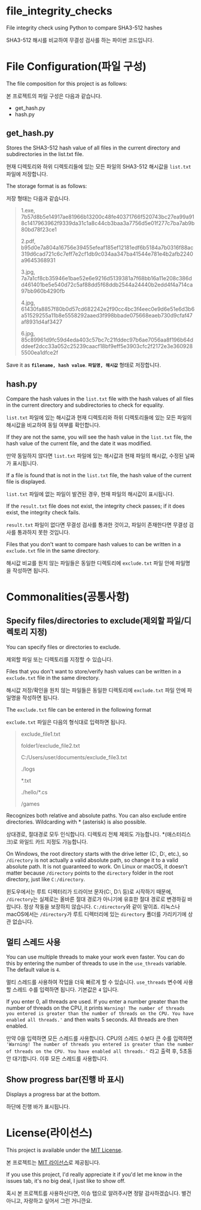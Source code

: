 
# file_integrity_checks
File integrity check using Python to compare SHA3-512 hashes

SHA3-512 해시를 비교하여 무결성 검사를 하는 파이썬 코드입니다.

# File Configuration(파일 구성)
The file composition for this project is as follows:

본 프로젝트의 파일 구성은 다음과 같습니다.

* get_hash.py
* hash.py

## get_hash.py

Stores the SHA3-512 hash value of all files in the current directory and subdirectories in the list.txt file.

현재 디렉토리와 하위 디렉토리들에 있는 모든 파일의 SHA3-512 해시값을 `list.txt` 파일에 저장합니다.

The storage format is as follows:

저장 형태는 다음과 같습니다.

> 1.exe, 7b57d8b5e14917ae81966b13200c48fe40371766f520743bc27ea99a918c1417963962f9339da31c1a8c44cb3baa3a7756d5e01f277c7ba7ab9b80bd78f23ce1
>
> 2.pdf, b95d0e7a804a16756e39455efeaf185ef12181edf6b5184a7b0316f88ac319d6cad721c6c7eff7e2cf1db9c034aa347ba41544e781e4b2afb2240a9645368931
>
> 3.jpg, 7a7a1cf8cb35946e1bae52e6e9216d5139381a7f68bb16a11e208c386dd461401be5e540d72c5af88dd5f68ddb2544a24440b2edd4f4a714ca97bb960b4290fb
>
> 4.jpg, 61430fa8857f80b0d57cd682242e2f90cc4bc3f4eec0e9d6e51e6d3b6a51529255a11b8e5558292aaed3f998bbade075668eaeb730d9cfaf47af8931d4af3427
>
> 6.jpg, 85c89961d9fc59d4eda403c57bc7c21fddec97b6ae7056aa8f196b64dddeef2dcc33a052c25239caacf18bf9eff5e3903cfc2f2172e3e3609285500ea1dfce2f

Save it as **`filename, hash value`**.
**`파일명, 해시값`** 형태로 저장합니다.

## hash.py
Compare the hash values in the `list.txt` file with the hash values of all files in the current directory and subdirectories to check for equality.

`list.txt` 파일에 있는 해시값과 현재 디렉토리와 하위 디렉토리들에 있는 모든 파일의 해시값을 비교하여 동일 여부를 확인합니다.

If they are not the same, you will see the hash value in the `list.txt` file, the hash value of the current file, and the date it was modified.

만약 동일하지 않다면 `list.txt` 파일에 있는 해시값과 현재 파일의 해시값, 수정된 날짜가 표시됩니다.

If a file is found that is not in the `list.txt` file, the hash value of the current file is displayed.

`list.txt` 파일에 없는 파일이 발견된 경우, 현재 파일의 해시값이 표시됩니다.

If the `result.txt` file does not exist, the integrity check passes; if it does exist, the integrity check fails.

`result.txt` 파일이 없다면 무결성 검사를 통과한 것이고, 파일이 존재한다면 무결성 검사를 통과하지 못한 것입니다.

Files that you don't want to compare hash values to can be written in a `exclude.txt` file in the same directory.

해시값 비교를 원치 않는 파일들은 동일한 디렉토리에 `exclude.txt` 파일 안에 파일명을 작성하면 됩니다.

# Commonalities(공통사항)
## Specify files/directories to exclude(제외할 파일/디렉토리 지정)
You can specify files or directories to exclude.

제외할 파일 또는 디렉토리를 지정할 수 있습니다.

Files that you don't want to store/verify hash values can be written in a `exclude.txt` file in the same directory.

해시값 저장/확인을 원치 않는 파일들은 동일한 디렉토리에 `exclude.txt` 파일 안에 파일명을 작성하면 됩니다.

The `exclude.txt` file can be entered in the following format

`exclude.txt` 파일은 다음의 형식대로 입력하면 됩니다.

> exclude_file1.txt
>
> folder1/exclude_file2.txt
>
> C:/Users/user/documents/exclude_file3.txt
>
> ./logs
>
> \*\.txt
>
> ./hello/\*\.cs
>
> /games

Recognizes both relative and absolute paths. You can also exclude entire directories. Wildcarding with * (asterisk) is also possible.

상대경로, 절대경로 모두 인식합니다. 디렉토리 전체 제외도 가능합니다. *(애스터리스크)로 와일드 카드 지정도 가능합니다.

On Windows, the root directory starts with the drive letter (C:, D:\, etc.), so `/directory` is not actually a valid absolute path, so change it to a valid absolute path. It is not guaranteed to work.  On Linux or macOS, it doesn't matter because `/directory` points to the `directory` folder in the root directory, just like `C:/directory`.

윈도우에서는 루트 디렉터리가 드라이브 문자(C:, D:\ 등)로 시작하기 때문에, `/directory`는 실제로는 올바른 절대 경로가 아니기에 유효한 절대 경로로 변경하길 바랍니다. 정상 작동을 보장하지 않습니다.  `C:/directory`와 같이 말이죠. 리눅스나 macOS에서는 `/directory`가 루트 디렉터리에 있는 `directory` 폴더를 가리키기에 상관 없습니다.

## 멀티 스레드 사용
You can use multiple threads to make your work even faster. You can do this by entering the number of threads to use in the `use_threads` variable. The default value is `4`.

멀티 스레드를 사용하여 작업을 더욱 빠르게 할 수 있습니다. `use_threads` 변수에 사용할 스레드 수를 입력하면 됩니다. 기본값은 `4` 입니다.

If you enter 0, all threads are used. If you enter a number greater than the number of threads on the CPU, it prints `Warning! The number of threads you entered is greater than the number of threads on the CPU. You have enabled all threads.'` and then waits 5 seconds. All threads are then enabled.

만약 0을 입력하면 모든 스레드를 사용합니다. CPU의 스레드 수보다 큰 수를 입력하면 `'Warning! The number of threads you entered is greater than the number of threads on the CPU. You have enabled all threads.'` 라고 출력 후, 5초동안 대기합니다. 이후 모든 스레드를 사용합니다.

## Show progress bar(진행 바 표시)
Displays a progress bar at the bottom.

하단에 진행 바가 표시됩니다.

# License(라이선스)
This project is available under the [MIT License](https://github.com/prj-uiharu/file_integrity_checks/blob/main/LICENSE).

본 프로젝트는 [MIT 라이선스](https://github.com/prj-uiharu/file_integrity_checks/blob/main/LICENSE)로 제공됩니다.

If you use this project, I'd really appreciate it if you'd let me know in the issues tab, it's no big deal, I just like to show off.

혹시 본 프로젝트를 사용하신다면, 이슈 탭으로 알려주시면 정말 감사하겠습니다. 별건 아니고, 자랑하고 싶어서 그런 거니깐요.
